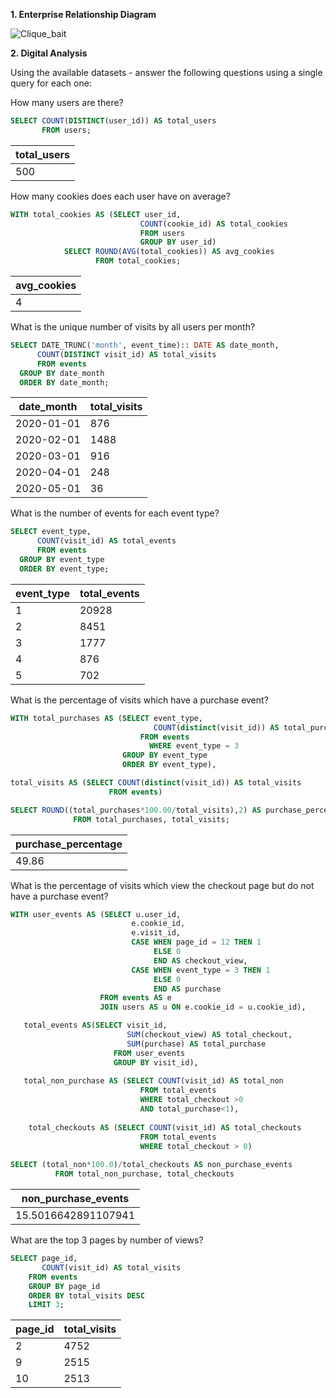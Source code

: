 **1. Enterprise Relationship Diagram**

![Clique_bait](https://github.com/user-attachments/assets/efb9d134-af10-4645-b453-71568852ffc1)


**2. Digital Analysis**

Using the available datasets - answer the following questions using a single query for each one:

How many users are there?

```sql
SELECT COUNT(DISTINCT(user_id)) AS total_users
       FROM users;
```
	  
| total_users |
|-------------|
|  500 |

How many cookies does each user have on average?

```sql
WITH total_cookies AS (SELECT user_id,
                             COUNT(cookie_id) AS total_cookies
                             FROM users
	                         GROUP BY user_id)
			SELECT ROUND(AVG(total_cookies)) AS avg_cookies
			       FROM total_cookies;
```

| avg_cookies |
|-------------|
|    4   |

What is the unique number of visits by all users per month?

```sql
SELECT DATE_TRUNC('month', event_time):: DATE AS date_month,
      COUNT(DISTINCT visit_id) AS total_visits
      FROM events
  GROUP BY date_month
  ORDER BY date_month;
```

| date_month | total_visits |
|------------|--------------|
| 2020-01-01 | 876 |
| 2020-02-01 | 1488 |
| 2020-03-01 |	916 |
| 2020-04-01 | 248 |
| 2020-05-01 | 36 |

What is the number of events for each event type?

```sql
SELECT event_type,
      COUNT(visit_id) AS total_events
      FROM events
  GROUP BY event_type
  ORDER BY event_type;
```

| event_type | total_events |
|------------|--------------|
| 1 |	20928 |
| 2 |	8451 |
| 3 |	1777 |
| 4 |	876 |
| 5 |	702 |

What is the percentage of visits which have a purchase event?

```sql
WITH total_purchases AS (SELECT event_type,
                                COUNT(distinct(visit_id)) AS total_purchases
                             FROM events
	                           WHERE event_type = 3
                         GROUP BY event_type
                         ORDER BY event_type),

total_visits AS (SELECT COUNT(distinct(visit_id)) AS total_visits
                      FROM events)

SELECT ROUND((total_purchases*100.00/total_visits),2) AS purchase_percentage
		      FROM total_purchases, total_visits;
```

| purchase_percentage |
|---------------------|
|     49.86  |

What is the percentage of visits which view the checkout page but do not have a purchase event?

```sql
WITH user_events AS (SELECT u.user_id,
                           e.cookie_id,
	                       e.visit_id,
	                       CASE WHEN page_id = 12 THEN 1
	                            ELSE 0
	                            END AS checkout_view,
	                       CASE WHEN event_type = 3 THEN 1
	                            ELSE 0
	                            END AS purchase
					FROM events AS e 
					JOIN users AS u ON e.cookie_id = u.cookie_id),

   total_events AS(SELECT visit_id,
                          SUM(checkout_view) AS total_checkout,
                          SUM(purchase) AS total_purchase
                       FROM user_events
                       GROUP BY visit_id),
						
   total_non_purchase AS (SELECT COUNT(visit_id) AS total_non 
                             FROM total_events 
                             WHERE total_checkout >0
                             AND total_purchase<1),
   
    total_checkouts AS (SELECT COUNT(visit_id) AS total_checkouts
                             FROM total_events
                             WHERE total_checkout > 0)
					  
SELECT (total_non*100.0)/total_checkouts AS non_purchase_events
          FROM total_non_purchase, total_checkouts
```

| non_purchase_events |
|---------------------|
| 15.5016642891107941 |

What are the top 3 pages by number of views?

```sql
SELECT page_id,
       COUNT(visit_id) AS total_visits
    FROM events
	GROUP BY page_id
	ORDER BY total_visits DESC
	LIMIT 3;
```

| page_id |  total_visits |
|---------|---------------|
| 2 |	4752 |
| 9 |	2515 |
| 10 |	2513 |

